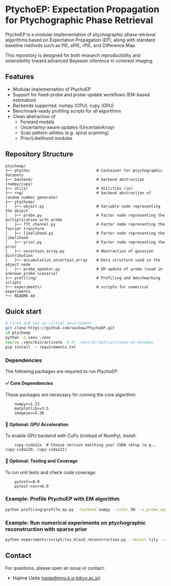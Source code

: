 # PtychoEP: Expectation Propagation for Ptychographic Phase Retrieval

PtychoEP is a modular implementation of ptychographic phase retrieval algorithms based on Expectation Propagation (EP), along with standard baseline methods such as PIE, ePIE, rPIE, and Difference Map.

This repository is designed for both research reproducibility and extensibility toward advanced Bayesian inference in coherent imaging.

## Features
 - Modular implementation of PtychoEP
 - Support for fixed-probe and probe-update workflows (EM-based estimation)
 - Backends supported: numpy (CPU), cupy (GPU)
 - Benchmark-ready profiling scripts for all algorithms
 - Clean abstraction of
    - Forward models
    - Uncertainty-aware updates (UncertainArray)
    - Scan pattern utilities (e.g. spiral scanning)
    - Prior/Likelihood modules

## Repository Structure
```
ptychoep/
├── ptycho/                             # Container for ptychographic datasets
├── backend/                            # backend abstraction (numpy/cupy)
├── utils/                              # Utilities (io)
├── rng/                                # backend abstraction of random number generator
├── ptychoep/
│   ├── object.py                       # Variable node representing the object
│   ├── probe.py                        # Factor node representing the multiplication with probe
│   ├── fft_channel.py                  # Factor node representing the fourier transform
│   ├── likelihood.py                   # Factor node representing the likelihood
│   ├── prior.py                        # Factor node representing the prior
│   ├── uncertain_array.py              # Abstraction of gaussian distribution
│   ├── accumulative_uncertain_array    # Data structure used in the object node
|   ├── probe_updater.py                # EM update of probe (used in unknown probe scenario)
├── profiling/                          # Profiling and benchmarking scripts
├── experiments/                        # scripts for numerical experiments
└── README.md

```

## Quick start
```bash
# Clone and set up virtual environment
git clone https://github.com/sacbow/PtychoEP.git
cd ptychoep
python -m venv .venv
source .venv/bin/activate  # Or .venv\Scripts\activate on Windows
pip install -r requirements.txt
```

### Dependencies
The following packages are required to run PtychoEP:

#### ✅ Core Dependencies
These packages are necessary for running the core algorithm:
```
    numpy>=1.22  
    matplotlib>=3.5  
    imageio>=2.30  
```

#### 🚀 Optional: GPU Acceleration
To enable GPU backend with CuPy (instead of NumPy), install:
```
    cupy-cuda12x  # Choose version matching your CUDA setup (e.g., cupy-cuda120, cupy-cuda121)
```

#### 🧪 Optional: Testing and Coverage
To run unit tests and check code coverage:
```
    pytest>=8.0  
    pytest-cov>=6.0  
```

### Example: Profile PtychoEP with EM algorithm
```bash
python profiling/profile_ep.py --backend numpy --niter 50 --n_probe_update 1
```

### Example: Run numerical experiments on ptychographic reconstruction with sparse prior
```bash
python experiments/script/run_blind_reconstruction.py --object lily --step 16.93 --noise 3.4 --trials 10 --prior sparse
```


## Contact
For questions, please open an issue or contact:
- Hajime Ueda (ueda@mns.k.u-tokyo.ac.jp)